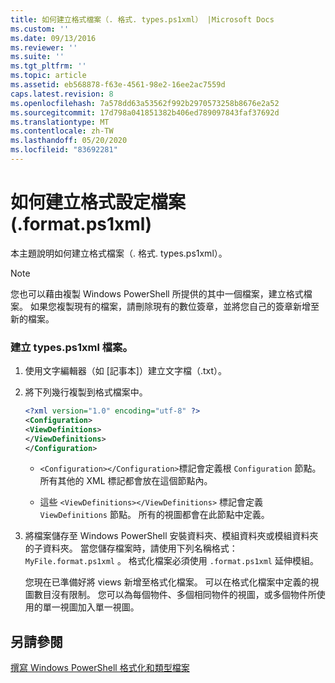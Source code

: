 ```yaml
---
title: 如何建立格式檔案（. 格式. types.ps1xml） |Microsoft Docs
ms.custom: ''
ms.date: 09/13/2016
ms.reviewer: ''
ms.suite: ''
ms.tgt_pltfrm: ''
ms.topic: article
ms.assetid: eb568878-f63e-4561-98e2-16ee2ac7559d
caps.latest.revision: 8
ms.openlocfilehash: 7a578dd63a53562f992b2970573258b8676e2a52
ms.sourcegitcommit: 17d798a041851382b406ed789097843faf37692d
ms.translationtype: MT
ms.contentlocale: zh-TW
ms.lasthandoff: 05/20/2020
ms.locfileid: "83692281"
---
```

# <a name="how-to-create-a-formatting-file-formatps1xml"></a>如何建立格式設定檔案 (.format.ps1xml)

本主題說明如何建立格式檔案（. 格式. types.ps1xml）。

> [!NOTE]
> 您也可以藉由複製 Windows PowerShell 所提供的其中一個檔案，建立格式檔案。 如果您複製現有的檔案，請刪除現有的數位簽章，並將您自己的簽章新增至新的檔案。

### <a name="to-create-a-formatps1xml-file"></a>建立 types.ps1xml 檔案。

1. 使用文字編輯器（如 [記事本]）建立文字檔（.txt）。

2. 將下列幾行複製到格式檔案中。

   ```xml
   <?xml version="1.0" encoding="utf-8" ?>
   <Configuration>
   <ViewDefinitions>
   </ViewDefinitions>
   </Configuration>
   ```

   - `<Configuration></Configuration>`標記會定義根 `Configuration` 節點。 所有其他的 XML 標記都會放在這個節點內。

   - 這些 `<ViewDefinitions></ViewDefinitions>` 標記會定義 `ViewDefinitions` 節點。 所有的視圖都會在此節點中定義。

3. 將檔案儲存至 Windows PowerShell 安裝資料夾、模組資料夾或模組資料夾的子資料夾。 當您儲存檔案時，請使用下列名稱格式： `MyFile.format.ps1xml` 。 格式化檔案必須使用 `.format.ps1xml` 延伸模組。

   您現在已準備好將 views 新增至格式化檔案。 可以在格式化檔案中定義的視圖數目沒有限制。 您可以為每個物件、多個相同物件的視圖，或多個物件所使用的單一視圖加入單一視圖。

## <a name="see-also"></a>另請參閱

[撰寫 Windows PowerShell 格式化和類型檔案](./writing-a-powershell-formatting-file.md)
